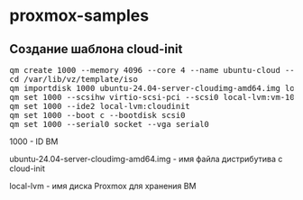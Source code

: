 # proxmox-samples

## Создание шаблона cloud-init

<pre>
qm create 1000 --memory 4096 --core 4 --name ubuntu-cloud --net0 virtio,bridge=vmbr0
cd /var/lib/vz/template/iso
qm importdisk 1000 ubuntu-24.04-server-cloudimg-amd64.img local-lvm
qm set 1000 --scsihw virtio-scsi-pci --scsi0 local-lvm:vm-1000-disk-0
qm set 1000 --ide2 local-lvm:cloudinit
qm set 1000 --boot c --bootdisk scsi0
qm set 1000 --serial0 socket --vga serial0
</pre>

1000 - ID ВМ

ubuntu-24.04-server-cloudimg-amd64.img - имя файла дистрибутива с cloud-init

local-lvm - имя диска Proxmox для хранения ВМ
